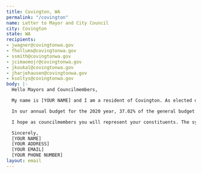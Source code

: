 ```yaml
---
title: Covington, WA
permalink: "/covington"
name: Letter to Mayor and City Council
city: Covington
state: WA
recipients:
- jwagner@covingtonwa.gov
- fhollums@covingtonwa.gov
- ssmith@covingtonwa.gov
- jcimaomojr@covingtonwa.gov
- jkoukal@covingtonwa.gov
- jharjehausen@covingtonwa.gov
- ksoltys@covingtonwa.gov
body: |-
  Hello Mayors and Councilmembers,

  My name is [YOUR NAME] and I am a resident of Covington. As elected officials, you are a responsible for addressing the needs of our community in an effective manner. I am asking you to address these needs through the re-allocation of funds away from the police department here in our city.

  In our annual budget for the 2020 year, 37.02% of the general budget has been distributed to the police. According to the budget, we are allocating over $4 million to the police while only $444,539 go to the Personnel and Human Services Department. Social and Human Services are more equipped to handle issues of domestic violence, homelessness, substance use, and other problems that the police currently fail to address. We need to be using these funds to better serve the needs of our community.

  I hope as councilmembers you will represent your constituents. The system of policing stems from the maintenance of white supremacy in history. If we are to foster community cohesiveness and a strong sense of unity, we need to be doing better. I demand you vote to defund the police and fund services that help our community now, and in the future.

  Sincerely,
  [YOUR NAME]
  [YOUR ADDRESS]
  [YOUR EMAIL]
  [YOUR PHONE NUMBER]
layout: email
---
```



